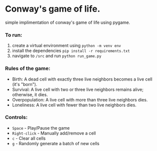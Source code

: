 # Conway's game of life.
simple implimentation of conway's game of life using pygame.

### To run:
1. create a virtual environment using ```python -m venv env```
2. install the dependencies ```pip install -r requirements.txt```
3. navigate to ```/src``` and run ```python run_game.py```


### Rules of the game:
- Birth: A dead cell with exactly three live neighbors becomes a live cell (it's "born").
- Survival: A live cell with two or three live neighbors remains alive; otherwise, it dies.
- Overpopulation: A live cell with more than three live neighbors dies.
- Loneliness: A live cell with fewer than two live neighbors dies.

### Controls:
- ```Space``` - Play/Pause the game
- ```Right-click``` - Manually add/remove a cell
- ```c``` - Clear all cells
- ```g``` - Randomly generate a batch of new cells
